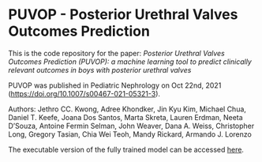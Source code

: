 # PUVOP - Posterior Urethral Valves Outcomes Prediction

This is the code repository for the paper: *Posterior Urethral Valves Outcomes Prediction (PUVOP): a machine learning tool to predict clinically relevant outcomes in boys with posterior urethral valves*

PUVOP was published in Pediatric Nephrology on Oct 22nd, 2021 (https://doi.org/10.1007/s00467-021-05321-3).

Authors: Jethro CC. Kwong, Adree Khondker, Jin Kyu Kim, Michael Chua, Daniel T. Keefe, Joana Dos Santos, Marta Skreta, Lauren Erdman, Neeta D’Souza, Antoine Fermin Selman, John Weaver, Dana A. Weiss, Christopher Long, Gregory Tasian, Chia Wei Teoh, Mandy Rickard, Armando J. Lorenzo 

The executable version of the fully trained model can be accessed [here](https://sickkidsurologypuvop.streamlit.app/).
